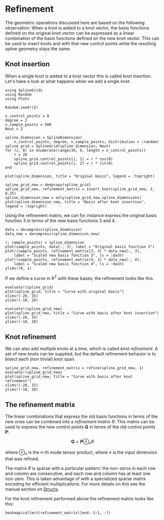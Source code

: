 # Refinement

The geometric operations discussed here are based on the following observation: When a knot is added to a knot vector, the basis functions defined on the original knot vector can be expressed as a linear combination of the basis functions defined on the new knot vector. This can be used to insert knots and with that new control points while the resulting spline geometry stays the same.

## Knot insertion

When a single knot is added to a knot vector this is called _knot insertion_. Let's have a look at what happens when we add a single knot.

```@example tutorial
using SplineGrids
using Random
using Plots

Random.seed!(2)

n_control_points = 8
degree = 2
n_sample_points = 500
Nout = 2

spline_dimension = SplineDimension(
    n_control_points, degree, n_sample_points; distribution = :random)
spline_grid = SplineGrid(spline_dimension, Nout)
for (i, θ) in enumerate(range(3π, 0, length = n_control_points))
    r = 2θ
    spline_grid.control_points[i, 1] = r * cos(θ)
    spline_grid.control_points[i, 2] = r * sin(θ)
end

plot(spline_dimension, title = "Original basis", legend = :topright)
```

```@example tutorial
spline_grid_new = deepcopy(spline_grid)
spline_grid_new, refinement_matrix = insert_knot(spline_grid_new, 1, 0.25)
spline_dimension_new = only(spline_grid_new.spline_dimensions)
plot(spline_dimension_new, title = "Basis after knot insertion", legend = :topright)
```

Using the refinement matrix, we can for instance express the original basis function 3 in terms of the new basis functions 3 and 4.

```@example tutorial
data = decompress(spline_dimension)
data_new = decompress(spline_dimension_new)

(; sample_points) = spline_dimension
plot(sample_points, data[:, 3], label = "Original basis function 3")
plot!(sample_points, refinement_matrix[3, 3] * data_new[:, 3],
    label = "Scaled new basis function 3", ls = :dash)
plot!(sample_points, refinement_matrix[4, 3] * data_new[:, 4],
    label = "Scaled new basis function 4", ls = :dash)
ylims!(0, 1)
```

If we define a curve in $\mathbb{R}^2$ with these bases, the refinement looks like this.

```@example tutorial
evaluate!(spline_grid)
plot(spline_grid, title = "Curve with original basis")
xlims!(-20, 15)
ylims!(-10, 20)
```

```@example tutorial
evaluate!(spline_grid_new)
plot(spline_grid_new, title = "Curve with basis after knot insertion")
xlims!(-20, 15)
ylims!(-10, 20)
```

## Knot refinement

We can also add multiple knots at a time, which is called _knot refinement_. A set of new knots can be supplied, but the default refinement behavior is to bisect each (non trivial) knot span.

```@example tutorial
spline_grid_new, refinement_matrix = refine(spline_grid_new, 1)
evaluate!(spline_grid_new)
plot(spline_grid_new; title = "Curve with basis after knot refinement")
xlims!(-20, 15)
ylims!(-10, 20)
```

## The refinement matrix

The linear combinations that express the old basis functions in terms of the new ones can be combined into a _refinement matrix_ $R$. This matrix can be used to express the new control points $\mathbf{Q}$ in terms of the old control points $\mathbf{P}$:

$$
\mathbf{Q} = \mathbf{P} \otimes_n R
$$

where $\otimes_n$ is the n-th mode tensor product, where $n$ is the input dimension that was refined.

The matrix $R$ is sparse with a particular pattern: the non-zeros in each row and column are consecutive, and each row and column has at least one non-zero. This is taken advantage of with a specialized sparse matrix encoding for efficient multiplications. For more details on this see the manual section on [Structs](@ref).

For the knot refinement performed above the refinement matrix looks like this:

```@example tutorial
heatmap(collect(refinement_matrix)[end:-1:1, :])
```
